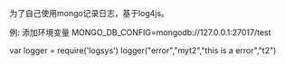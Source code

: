 为了自己使用mongo记录日志，基于log4js。


例:
添加环境变量
MONGO_DB_CONFIG=mongodb://127.0.0.1:27017/test

var logger = require('logsys')
logger("error","myt2","this is a error","t2")